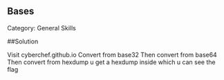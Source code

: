 ## Bases

Category: General Skills

##Solution

Visit cyberchef.github.io
Convert from base32
Then convert from base64
Then convert from hexdump
u get a hexdump inside which u can see the flag
